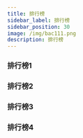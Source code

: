 ```yaml
---
title: 排行榜
sidebar_label: 排行榜
sidebar_position: 30
image: /img/bac111.png
description: 排行榜
---
```


### 排行榜1

### 排行榜2

### 排行榜3

### 排行榜4
